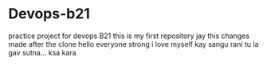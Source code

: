 # Devops-b21
practice project for devops B21
this is my first repository
jay
this changes made after the clone
hello everyone
strong
i love myself
kay sangu rani tu la gav sutna...
ksa 
kara
